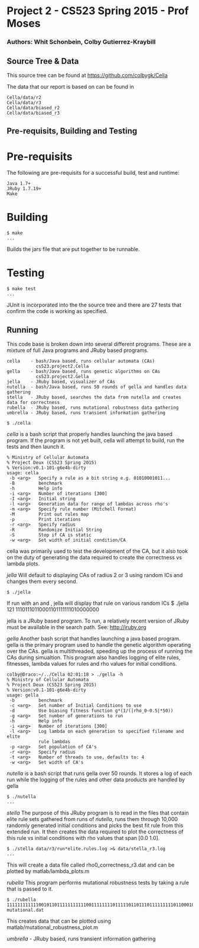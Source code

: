 
# Project 2 - CS523 Spring 2015 - Prof Moses

### Authors: Whit Schonbein, Colby Gutierrez-Kraybill

## Source Tree &amp; Data

This source tree can be found at https://github.com/colbygk/Cella

The data that our report is based on can be found in 

    Cella/data/r2
    Cella/data/r3
    Cella/data/biased_r2
    Cella/data/biased_r3

## Pre-requisits, Building and Testing

# Pre-requisits

The following are pre-requisits for a successful build, test and
runtime:

    Java 1.7+
    JRuby 1.7.19+
    Make

# Building
    $ make
    ...

Builds the jars file that are put together to be runnable.

# Testing

    $ make test
    ...

JUnit is incorporated into the the source tree and there are
27 tests that confirm the code is working as specified.


## Running

This code base is broken down into several different programs.
These are a mixture of full Java programs and JRuby based
programs.

    cella    - bash/Java based, runs cellular automata (CAs)
               cs523.project2.Cella
    gella    - bash/Java based, runs genetic algorithms on CAs
               cs523.project2.Gella
    jella    - JRuby based, visualizer of CAs
    nutella  - bash/Java based, runs 50 rounds of gella and handles data gathering
    stella   - JRuby based, searches the data from nutella and creates data for correctness
    rubella  - JRuby based, runs mutational robustness data gathering
    umbrella - JRuby based, runs transient information gathering

    $ ./cella

_cella_ is a bash script that properly handles launching the
java based program.  If the program is not yet built, cella
will attempt to build, run the tests and then launch it.

    % Ministry of Cellular Automata
    % Project Deux (CS523 Spring 2015)
    % Version:v0.1-101-g6e4b-dirty
    usage: cella
     -b <arg>   Specify a rule as a bit string e.g. 01010001011...
     -B         benchmark
     -h         Help info
     -i <arg>   Number of iterations [300]
     -I <arg>   Initial string
     -l <arg>   Generation data for range of lambdas across rho's
     -m <arg>   Specify rule number (Mitchell Format)
     -M         Print out rules map
     -p         Print iterations
     -r <arg>   Specify radius
     -R         Randomize Initial String
     -S         Stop if CA is static
     -w <arg>   Set width of initial condition/CA

cella was primarily used to test the development of the CA, but it also took
on the duty of generating the data required to create the correctness vs lambda
plots.

_jella_ Will default to displaying CAs of radius 2 or 3 using random ICs and changes them
every second.

    $ ./jella

If run with an <int> and <bit string>, jella will display that rule on various random ICs
    $ ./jella 121 11101110110001101111111010000000

jella is a JRuby based program.  To run, a relatively recent version of JRuby
must be available in the search path. See: http://jruby.org

_gella_ Another bash script that handles launching a java based program. gella
is the primary program used to handle the genetic algorithm operating over the
CAs. gella is multithreaded, speeding up the process of running the CAs
during simualtion. This program also handles logging of elite rules, fitnesses,
lambda values for rules and rho values for initial conditions.

    colby@Draco:~/../Cella 02:01:18 > ./gella -h
    % Ministry of Cellular Automata
    % Project Deux (CS523 Spring 2015)
    % Version:v0.1-101-g6e4b-dirty
    usage: gella
     -b         benchmark
     -c <arg>   Set number of Initial Conditions to use
     -d         Use biasing fitness function g*(1/(|rho_0-0.5|*50))
     -g <arg>   Set number of generations to run
     -h         Help info
     -i <arg>   Number of iterations [300]
     -l <arg>   Log lambda on each generation to specified filename and elite
                rule lambdas
     -p <arg>   Set population of CA's
     -r <arg>   Specify radius
     -t <arg>   Number of threads to use, defaults to: 4
     -w <arg>   Set width of CA's


_nutella_ is a bash script that runs gella over 50 rounds. It stores a log of each run
while the logging of the rules and other data products are handled by gella

    $ ./nutella
    ...

_stella_ The purpose of this JRuby program is to read in the files that contain
elite rule sets gathered from runs of _nutella_, runs them through 10,000 randomly
generated initial conditions and picks the best fit rule from this extended run.
It then creates the data required to plot  the correctness of this rule vs initial
conditions with rho values that span [0.0 1.0].

    $ ./stella data/r3/run*elite.rules.log >& data/stella_r3.log
    ...
This will create a data file called rho0_correctness_r3.dat and can be plotted by
matlab/lambda_plots.m

_rubella_ This program performs mutational robustness tests by taking a rule that
is passed to it.

    $ ./rubella 11111111111100101101111111111100111111110111110110111011111111101100010000001010100000110011001000110000100100000000001001000000 mutational.dat

This creates data that can be plotted using matlab/mutational_robustness_plot.m

_umbrella_ - JRuby based, runs transient information gathering

